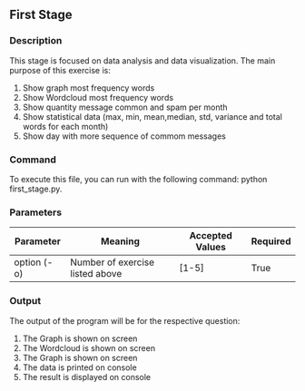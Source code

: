 ## First Stage

### Description

This stage is focused on data analysis and data visualization. The main purpose of this exercise is:

1. Show graph most frequency words
2. Show Wordcloud most frequency words
3. Show quantity message common and spam per month
4. Show statistical data (max, min, mean,median, std, variance and total words for each month)
5. Show day with more sequence of commom messages

### Command

To execute this file, you can run with the following command: python first_stage.py.

### Parameters

|Parameter      |Meaning      |Accepted Values      |Required |
|---------------|-------------|---------------------|---------|
|option (-o)    |Number of exercise listed above|[1-5]|True

### Output

The output of the program will be for the respective question:

1. The Graph is shown on screen
2. The Wordcloud is shown on screen
3. The Graph is shown on screen
4. The data is printed on console
5. The result is displayed on console
